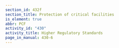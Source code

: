 ```yaml
---
section_id: 432f
section_title: Protection of critical facilities
is_element: true
abbr: PCF
activity_id: "430"
activity_title: Higher Regulatory Standards
page_in_manual: 430-6
---
```

